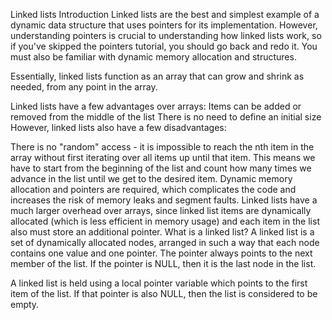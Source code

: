 Linked lists
Introduction
Linked lists are the best and simplest example of a dynamic data structure that uses pointers for its implementation. However, understanding pointers is crucial to understanding how linked lists work, so if you've skipped the pointers tutorial, you should go back and redo it. You must also be familiar with dynamic memory allocation and structures.

Essentially, linked lists function as an array that can grow and shrink as needed, from any point in the array.

Linked lists have a few advantages over arrays:
Items can be added or removed from the middle of the list
There is no need to define an initial size
However, linked lists also have a few disadvantages:

There is no "random" access - it is impossible to reach the nth item in the array without first iterating over all items up until that item. This means we have to start from the beginning of the list and count how many times we advance in the list until we get to the desired item.
Dynamic memory allocation and pointers are required, which complicates the code and increases the risk of memory leaks and segment faults.
Linked lists have a much larger overhead over arrays, since linked list items are dynamically allocated (which is less efficient in memory usage) and each item in the list also must store an additional pointer.
What is a linked list?
A linked list is a set of dynamically allocated nodes, arranged in such a way that each node contains one value and one pointer. The pointer always points to the next member of the list. If the pointer is NULL, then it is the last node in the list.

A linked list is held using a local pointer variable which points to the first item of the list. If that pointer is also NULL, then the list is considered to be empty.
